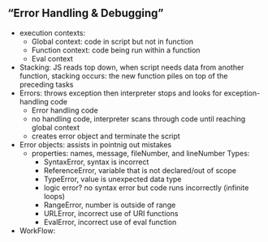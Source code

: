 ## “Error Handling & Debugging”
- execution contexts: 
  - Global context: code in script but not in function
  - Function context: code being run within a function
  - Eval context
- Stacking: JS reads top down, when script needs data from another function, stacking occurs: the new function piles on top of the preceding tasks
- Errors: throws exception then interpreter stops and looks for exception-handling code
  - Error handling code
  - no handling code, interpreter scans through code until reaching global context
  - creates error object and terminate the script
- Error objects: assists in pointnig out mistakes 
  - properties: names, message, fileNumber, and lineNumber
  Types: 
    - SyntaxError, syntax is incorrect
    - ReferenceError, variable that is not declared/out of scope
    - TypeError, value is unexpected data type
    - logic error? no syntax error but code runs incorrectly (infinite loops)
    - RangeError, number is outside of range
    - URLError, incorrect use of URI functions
    - EvalError, incorrect use of eval function
- WorkFlow:
